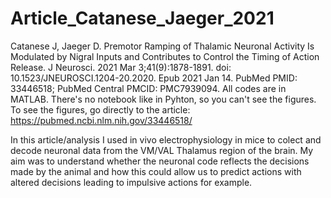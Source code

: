 # Article_Catanese_Jaeger_2021
Catanese J, Jaeger D. Premotor Ramping of Thalamic Neuronal Activity Is Modulated by Nigral Inputs and Contributes to Control the Timing of Action Release. J Neurosci. 2021 Mar 3;41(9):1878-1891. doi: 10.1523/JNEUROSCI.1204-20.2020. Epub 2021 Jan 14. PubMed PMID: 33446518; PubMed Central PMCID: PMC7939094.
All codes are in MATLAB. There's no notebook like in Pyhton, so you can't see the figures. 
To see the figures, go directly to the article: 
https://pubmed.ncbi.nlm.nih.gov/33446518/

In this article/analysis I used in vivo electrophysiology in mice to colect and decode neuronal data from the VM/VAL Thalamus region of the brain. 
My aim was to understand whether the neuronal code reflects the decisions made by the animal and how this could allow us to predict actions with altered decisions leading to impulsive actions for example.   
